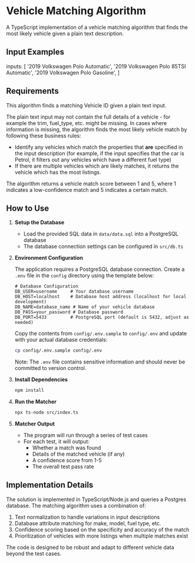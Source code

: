 # Vehicle Matching Algorithm

A TypeScript implementation of a vehicle matching algorithm that finds the most likely vehicle given a plain text description.

## Input Examples

inputs: [
'2019 Volkswagen Polo Automatic',
'2019 Volkswagen Polo 85TSI Automatic',
'2019 Volkswagen Polo Gasoline',
]

## Requirements

This algorithm finds a matching Vehicle ID given a plain text input.

The plain text input may not contain the full details of a vehicle - for example the trim, fuel_type, etc. might be missing. In cases where information is missing, the algorithm finds the most likely vehicle match by following these business rules:

- Identify any vehicles which match the properties that **are** specified in the input description (for example, if the input specifies that the car is Petrol, it filters out any vehicles which have a different fuel type)
- If there are multiple vehicles which are likely matches, it returns the vehicle which has the most listings.

The algorithm returns a vehicle match score between 1 and 5, where 1 indicates a low-confidence match and 5 indicates a certain match.

## How to Use

1. **Setup the Database**
   - Load the provided SQL data in `data/data.sql` into a PostgreSQL database
   - The database connection settings can be configured in `src/db.ts`

2. **Environment Configuration**

   The application requires a PostgreSQL database connection. Create a `.env` file in the `config` directory using the template below:

   ```
   # Database Configuration
   DB_USER=username     # Your database username
   DB_HOST=localhost    # Database host address (localhost for local development)
   DB_NAME=database_name # Name of your vehicle database
   DB_PASS=your_password # Database password
   DB_PORT=5433         # PostgreSQL port (default is 5432, adjust as needed)
   ```

   Copy the contents from `config/.env.sample` to `config/.env` and update with your actual database credentials:
   ```bash
   cp config/.env.sample config/.env
   ```

   Note: The `.env` file contains sensitive information and should never be committed to version control.

3. **Install Dependencies**
   ```bash
   npm install
   ```

4. **Run the Matcher**
   ```bash
   npx ts-node src/index.ts
   ```

5. **Matcher Output**
   - The program will run through a series of test cases
   - For each test, it will output:
     - Whether a match was found
     - Details of the matched vehicle (if any)
     - A confidence score from 1-5
     - The overall test pass rate

## Implementation Details

The solution is implemented in TypeScript/Node.js and queries a Postgres database. The matching algorithm uses a combination of:

1. Text normalization to handle variations in input descriptions
2. Database attribute matching for make, model, fuel type, etc.
3. Confidence scoring based on the specificity and accuracy of the match
4. Prioritization of vehicles with more listings when multiple matches exist

The code is designed to be robust and adapt to different vehicle data beyond the test cases.
